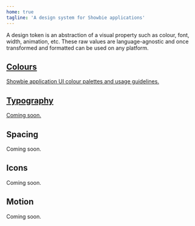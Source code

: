 ```yaml
---
home: true
tagline: 'A design system for Showbie applications'
---
```


A design token is an abstraction of a visual property such as colour, font, width, animation, etc. These raw values are language-agnostic and once transformed and formatted can be used on any platform.

<div class="features nr2 nl2">
  <a class="feature ma2" href="/colours/showbie/">
    <h2><Badge vertical="middle"><VIcon name="droplet"/></Badge> Colours</h2>
    <p>Showbie application UI colour palettes and usage guidelines.</p>
  </a>
  <a class="feature ma2" href="/typography/showbie/">
    <h2><Badge vertical="middle"><VIcon name="type"/></Badge> Typography</h2>
    <p>Coming soon.</p>
  </a>
  <div class="feature ma2 o-50">
    <h2><Badge vertical="middle"><VIcon name="layout"/></Badge> Spacing</h2>
    <p>Coming soon.</p>
  </div>
  <div class="feature ma2 o-50">
    <h2><Badge vertical="middle"><VIcon name="feather"/></Badge> Icons</h2>
    <p>Coming soon.</p>
  </div>
  <div class="feature ma2 o-50">
    <h2><Badge vertical="middle"><VIcon name="wind"/></Badge> Motion</h2>
    <p>Coming soon.</p>
  </div>
  <div class="feature ma2 o-50"></div>
</div>
